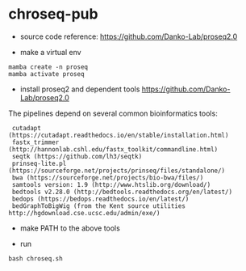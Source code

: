 # chroseq-pub
- source code reference: https://github.com/Danko-Lab/proseq2.0

- make a virtual env
```
mamba create -n proseq
mamba activate proseq
```
- install proseq2 and dependent tools 
https://github.com/Danko-Lab/proseq2.0

The pipelines depend on several common bioinformatics tools:
```
 cutadapt (https://cutadapt.readthedocs.io/en/stable/installation.html)
 fastx_trimmer (http://hannonlab.cshl.edu/fastx_toolkit/commandline.html)
 seqtk (https://github.com/lh3/seqtk)
 prinseq-lite.pl (https://sourceforge.net/projects/prinseq/files/standalone/)
 bwa (https://sourceforge.net/projects/bio-bwa/files/)
 samtools version: 1.9 (http://www.htslib.org/download/)
 bedtools v2.28.0 (http://bedtools.readthedocs.org/en/latest/)
 bedops (https://bedops.readthedocs.io/en/latest/)
 bedGraphToBigWig (from the Kent source utilities http://hgdownload.cse.ucsc.edu/admin/exe/)
```

- make PATH to the above tools 

- run
```
bash chroseq.sh 
```
